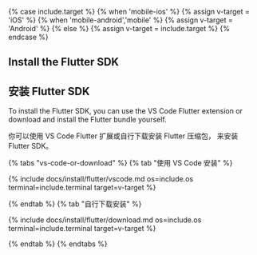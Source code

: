 {% case include.target %}
{% when 'mobile-ios' %}
   {% assign v-target = 'iOS' %}
{% when 'mobile-android','mobile' %}
   {% assign v-target = 'Android' %}
{% else %}
   {% assign v-target = include.target %}
{% endcase %}

## Install the Flutter SDK

## 安装 Flutter SDK

To install the Flutter SDK, you can use the VS Code Flutter extension
or download and install the Flutter bundle yourself.

你可以使用 VS Code Flutter 扩展或自行下载安装 Flutter 压缩包，
来安装 Flutter SDK。

{% tabs "vs-code-or-download" %}
{% tab "使用 VS Code 安装" %}

{% include docs/install/flutter/vscode.md os=include.os terminal=include.terminal target=v-target %}

{% endtab %}
{% tab "自行下载安装" %}

{% include docs/install/flutter/download.md os=include.os terminal=include.terminal target=v-target %}

{% endtab %}
{% endtabs %}
